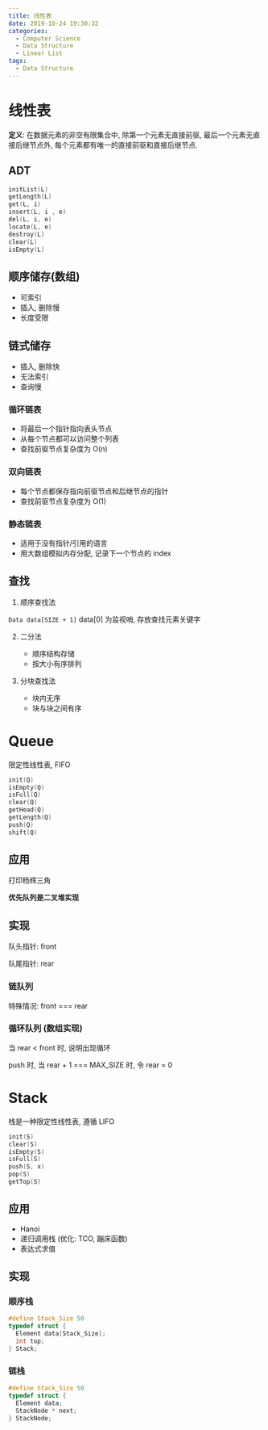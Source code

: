 ```yaml
---
title: 线性表
date: 2019-10-24 19:30:32
categories:
  - Computer Science
  - Data Structure
  - Linear List
tags: 
  - Data Structure
---
```


# 线性表

**定义**: 在数据元素的非空有限集合中, 除第一个元素无直接前驱, 最后一个元素无直接后继节点外, 每个元素都有唯一的直接前驱和直接后继节点.

## ADT

```C
initList(L)
getLength(L)
get(L, i)
insert(L, i , e)
del(L, i, e)
locate(L, e)
destroy(L)
clear(L)
isEmpty(L)
```

## 顺序储存(数组)

- 可索引
- 插入, 删除慢
- 长度受限

## 链式储存

- 插入, 删除快
- 无法索引
- 查询慢

### 循环链表

- 将最后一个指针指向表头节点
- 从每个节点都可以访问整个列表
- 查找前驱节点复杂度为 O(n)

### 双向链表

- 每个节点都保存指向前驱节点和后继节点的指针
- 查找前驱节点复杂度为 O(1)

### 静态链表

- 适用于没有指针/引用的语言
- 用大数组模拟内存分配, 记录下一个节点的 index

## 查找

1. 顺序查找法

`Data data[SIZE + 1]`
data[0] 为监视哨, 存放查找元素关键字

2. 二分法

   - 顺序结构存储
   - 按大小有序排列

3. 分块查找法

   - 块内无序
   - 块与块之间有序

# Queue

限定性线性表, FIFO

```C
init(Q)
isEmpty(Q)
isFull(Q)
clear(Q)
getHead(Q)
getLength(Q)
push(Q)
shift(Q)
```

## 应用

打印杨辉三角

**优先队列是二叉堆实现**

## 实现

队头指针: front

队尾指针: rear

### 链队列

特殊情况: front === rear

### 循环队列 (数组实现)

当 rear < front 时, 说明出现循环

push 时, 当 rear + 1 === MAX_SIZE 时, 令 rear = 0

# Stack

栈是一种限定性线性表, 遵循 LIFO

```C
init(S)
clear(S)
isEmpty(S)
isFull(S)
push(S, x)
pop(S)
getTop(S)
```

## 应用

- Hanoi
- 递归调用栈 (优化: TCO, 蹦床函数)
- 表达式求值

## 实现

### 顺序栈

```C
#define Stack_Size 50
typedef struct {
  Element data[Stack_Size];
  int top;
} Stack;
```

### 链栈

```C
#define Stack_Size 50
typedef struct {
  Element data;
  StackNode * next;
} StackNode;
```
